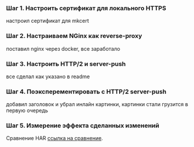 ### Шаг 1. Настроить сертификат для локального HTTPS

настроил сертификат для mkcert

### Шаг 2. Настраиваем NGinx как reverse-proxy

поставил nginx через docker, все заработало

### Шаг 3. Настроить HTTP/2 и server-push

все сделал как указано в readme

### Шаг 4. Поэксперементировать с HTTP/2 server-push

добавил заголовок и убрал инлайн картинки, картинки стали грузится в первую очередь

### Шаг 5. Измерение эффекта сделанных изменений

Сравнение HAR [ссылка на сравнение](https://compare.sitespeed.io/?har1=https://gist.githubusercontent.com/SynthesisOne/9003fe36aa4a8269322b6c618896d574/raw/1ad67def1aec25601e988d208aa2111519a18681/har&har2=https://gist.githubusercontent.com/SynthesisOne/67eb76d0f09b5e8ab8cd83d8c70bab5c/raw/8d82bb6dbcea293e8fb071163e3593598e1459e3/without_server_push.har).
